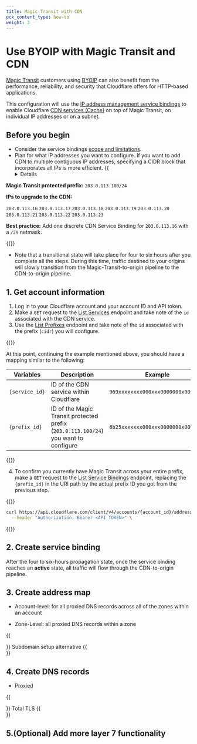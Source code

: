 ```yaml
---
title: Magic Transit with CDN
pcx_content_type: how-to
weight: 3
---
```


# Use BYOIP with Magic Transit and CDN

[Magic Transit](/magic-transit/) customers using [BYOIP](/byoip/) can also benefit from the performance, reliability, and security that Cloudflare offers for HTTP-based applications.

This configuration will use the [IP address management service bindings](/byoip/service-bindings/) to enable Cloudflare [CDN services (Cache)](/cache/) on top of Magic Transit, on individual IP addresses or on a subnet.

## Before you begin

* Consider the service bindings [scope and limitations](/byoip/service-bindings/).
* Plan for what IP addresses you want to configure. If you want to add CDN to multiple contiguous IP addresses, specifying a CIDR block that incorporates all IPs is more efficient.
    {{<details header="Example" >}}

**Magic Transit protected prefix:** `203.0.113.100/24`

**IPs to upgrade to the CDN:**

`203.0.113.16`
`203.0.113.17`
`203.0.113.18`
`203.0.113.19`
`203.0.113.20`
`203.0.113.21`
`203.0.113.22`
`203.0.113.23`

**Best practice:** Add one discrete CDN Service Binding for `203.0.113.16` with a `/29` netmask.

{{</details>}}

* Note that a transitional state will take place for four to six hours after you complete all the steps. During this time, traffic destined to your origins will slowly transition from the Magic-Transit-to-origin pipeline to the CDN-to-origin pipeline.

## 1. Get account information

1. Log in to your Cloudflare account and your account ID and API token.
2. Make a `GET` request to the [List Services](/api/operations/ip-address-management-service-bindings-list-services) endpoint and take note of the `id` associated with the CDN service.
3. Use the [List Prefixes](/api/operations/ip-address-management-prefixes-list-prefixes) endpoint and take note of the `id` associated with the prefix (`cidr`) you will configure.

{{<example>}}

At this point, continuing the example mentioned above, you should have a mapping similar to the following:

| Variables  | Description                                        | Example |
|-------------------------------|----------------------------------------------------| --- |
| `{service_id}`                  | ID of the CDN service within Cloudflare            | `969xxxxxxxx000xxx0000000x00001bf` |
| `{prefix_id}`                   | ID of the Magic Transit protected prefix (`203.0.113.100/24`) you want to configure | `6b25xxxxxxx000xxx0000000x0000cfc` |


{{</example>}}

4. To confirm you currently have Magic Transit across your entire prefix, make a `GET` request to the  [List Service Bindings](/api/operations/ip-address-management-service-bindings-list-service-bindings) endpoint, replacing the `{prefix_id}` in the URI path by the actual prefix ID you got from the previous step.

{{<example>}}

```bash
curl https://api.cloudflare.com/client/v4/accounts/{account_id}/addressing/prefixes/{prefix_id}/bindings \
  --header "Authorization: Bearer <API_TOKEN>" \
```

{{</example>}}

## 2. Create service binding


After the four to six-hours propagation state, once the service binding reaches an **active** state, all traffic will flow through the CDN-to-origin pipeline.

## 3. Create address map

* Account-level: for all proxied DNS records across all of the zones within an account

* Zone-Level: all proxied DNS records within a zone

{{<Aside type="note">}}
Subdomain setup alternative
{{</Aside>}}

## 4. Create DNS records

* Proxied

{{<Aside type="note">}}
Total TLS
{{</Aside>}}

## 5.(Optional) Add more layer 7 functionality